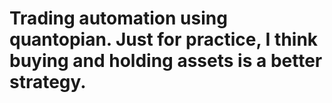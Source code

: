 # Trading automation using quantopian. Just for practice, I think buying and holding assets is a better strategy.
